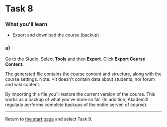 # Task 8

### What you'll learn
* Export and download the course (backup)

### a)

Go to the Studio. Select **Tools** and then **Export**. Click **Export Course Content**.

The generated file contains the course content and structure, along with the course settings. Note: *It doesn't contain data about students, nor forum and wiki content.


By importing this file you'll restore the current version of the course. This works as a backup of what you've done so far. (In addition, AkademiX regularly performs complete backups of the entire server, of course).


----

Return to [the start page](../README.md#tasks) and select Task 9.